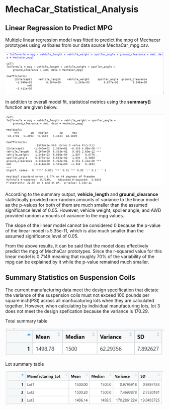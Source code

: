# MechaCar_Statistical_Analysis

## Linear Regression to Predict MPG

Multiple linear regression model was fitted to predict the mpg of Mechacar prototypes using varibales from our data source MechaCar_mpg.csv.

![MechaCar_png](https://github.com/Nusratnimme/MechaCar_Statistical_Analysis/blob/main/Images/MechaCar_mpg.png)

In addition to overall model fit, statistical metrics using the **summary()** function are given below.

![summary_mpg](https://github.com/Nusratnimme/MechaCar_Statistical_Analysis/blob/main/Images/summary_mpg.png)

According to the summary output, **vehicle_length** and **ground_clearance** statistically provided non-random amounts of variance to the linear model as the p-values for both of them are much smaller than the assumed significance level of 0.05. However, vehicle weight, spoiler angle, and AWD provided random amounts of variance to the mpg values.

The slope of the linear model cannot be considered 0 because the p-value of the linear model is 5.35e-11, which is also much smaller than the assumed significance level of 0.05.

From the above results, it can be said that the model does effectively predict the mpg of MechaCar prototypes. Since the r-squared value for this linear model is 0.7149 meaning that roughly 70% of the variability of the mpg can be explained by it while the p-value remained much smaller.

## Summary Statistics on Suspension Coils

The current manufacturing data meet the design specification that dictate the variance of the suspension coils must not exceed 100 pounds per square inch(PSI) across all manfucaturing lots when they are calculated together. However, when calculating by individual manufacturing lots, lot 3 does not meet the design spefication because the variance is 170.29.

Total summary table

![Total_Summary](https://github.com/Nusratnimme/MechaCar_Statistical_Analysis/blob/main/Images/Total_Summary.png)

Lot summary table

![Lot_summary](https://github.com/Nusratnimme/MechaCar_Statistical_Analysis/blob/main/Images/Lot_Summary.png)
